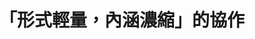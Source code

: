 ---
id: "83"
lang: zh-tw
publish: "TRUE"
description: 「癌症免疫新藥給付放寬」連署案
selected: "FALSE"
blog_selected: "FALSE"
thumbnail: https://cm.pdis.nat.gov.tw/images/post/1NeOwLpUjJnLVAv0wZPNudFa9lXvEJC4M.jpg
title: 「形式輕量，內涵濃縮」的協作
introduction:
  content: >-
    「致為病拼搏的年輕時代！」這是《我們都有病》一書的副標。以「年輕病友」作為自我認同的社群，沒有登記立案的組織身份，粉專卻有超過兩萬追蹤。


    他們是開放政府第83次協作會議的提案社群。因為他們是「網友」，而非傳統規範意義上的「病友團體」。透過Join平台作為一把鑰匙，健保署開啟了與這個活力十足的社群的溝通之門。
  image: https://cm.pdis.nat.gov.tw/images/post/1-O5Qfxj8k7DABVkOMDoL7ltzUc59QF6z.jpg
color: green
join:
  type: 提
  title: 癌症免疫新藥預算要超前部署、編列充足，讓「免疫新藥給付放寬」是看得到的未來、及癌症病患盼得到的希望！
  link: https://join.gov.tw/idea/detail/819baa50-d84c-4a10-b012-40bfac120d6f
  image: https://cm.pdis.nat.gov.tw/images/post/1WbUYzrGi2Vr40wkKGSF1CDnVj4ygYrsl.jpg
layout: post
departments:
  - 衛福部
tags:
  - 醫療
embed:
  ministry_slide:
    links:
      - https://issuu.com/pdis.tw/docs/1091201________________1_.pptx
      - https://issuu.com/pdis.tw/docs/______________.pptx
  host_slide:
    links:
      - https://issuu.com/pdis.tw/docs/_83_____________
  transcript:
    links:
      - https://sayit.pdis.nat.gov.tw/2020-12-01-%E9%96%8B%E6%94%BE%E6%94%BF%E5%BA%9C%E7%AC%AC83%E6%AC%A1%E5%8D%94%E4%BD%9C%E6%9C%83%E8%AD%B0
blogs:
  - https://pdis.nat.gov.tw/zh-TW/blog/%E5%BD%A2%E5%BC%8F%E8%BC%95%E9%87%8F-%E5%85%A7%E6%B6%B5%E6%BF%83%E7%B8%AE-%E7%9A%84%E5%8D%94%E4%BD%9C/
---